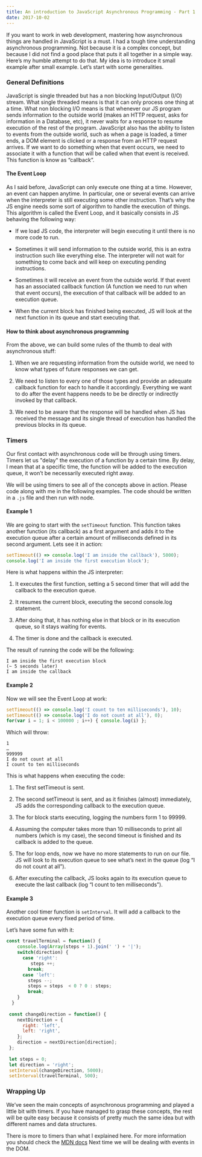 ```yaml
---
title: An introduction to JavaScript Asynchronous Programming - Part 1 | General Definitions and Timers
date: 2017-10-02
---
```


If you want to work in web development, mastering how asynchronous things are handled in JavaScript is a must. I had a tough time understanding asynchronous programming. Not because it is a complex concept, but because I did not find a good place that puts it all together in a simple way. Here’s my humble attempt to do that. My idea is to introduce it small example after small example. Let’s start with some generalities.

### General Definitions
JavaScript is single threaded but has a non blocking Input/Output (I/O) stream. What single threaded means is that it can only process one thing at a time. What non blocking I/O means is that whenever our JS program sends information to the outside world (makes an HTTP request, asks for information in a Database, etc), it never waits for a response to resume execution of the rest of the program.
JavaScript also has the ability to listen to events from the outside world, such as when a page is loaded, a timer ends, a DOM element is clicked or a response from an HTTP request arrives. If we want to do something when that event occurs, we need to associate it with a function that will be called when that event is received. This function is know as “callback”.

#### The Event Loop
As I said before, JavaScript can only execute one thing at a time. However, an event can happen anytime. In particular, one or several events can arrive when the interpreter is still executing some other instruction. That’s why the JS engine needs some sort of algorithm to handle the execution of things. This algorithm is called the Event Loop, and it basically consists in JS behaving the following way:

* If we load JS code, the interpreter will begin executing it until there is no more code to run.

* Sometimes it will send information to the outside world, this is an extra instruction such like everything else. The interpreter will not wait for something to come back and will keep on executing pending instructions.

* Sometimes it will receive an event from the outside world. If that event has an associated callback function (A function we need to run when that event occurs), the execution of that callback will be added to an execution queue. 

* When the current block has finished being executed, JS will look at the next function in its queue and start executing that.

#### How to think about asynchronous programming
From the above, we can build some rules of the thumb to deal with asynchronous stuff:

1. When we are requesting information from the outside world, we need to know what types of future responses we can get.

2. We need to listen to every one of those types and provide an adequate callback function for each to handle it accordingly. Everything we want to do after the event happens needs to be be directly or indirectly invoked by that callback.

3. We need to be aware that the response will be handled when JS has received the message and its single thread of execution has handled the previous blocks in its queue. 

### Timers
Our first contact with asynchronous code will be through using timers. Timers let us "delay" the execution of a function by a certain time. By delay, I mean that at a specific time, the function will be added to the execution queue, it won’t be necessarily executed right away.

We will be using timers to see all of the concepts above in action. Please code along with me in the following examples. The code should be written in a `.js` file and then run with node.

#### Example 1
We are going to start with the `setTimeout` function. This function takes another function (its callback) as a first argument and adds it to the execution queue after a certain amount of milliseconds defined in its second argument. Lets see it in action: 

```javascript
setTimeout(() => console.log('I am inside the callback'), 5000);
console.log('I am inside the first execution block');
```
Here is what happens within the JS interpreter:

1. It executes the first function, setting a 5 second timer that will add the callback to the execution queue.

2. It resumes the current block, executing the second console.log statement.

3. After doing that, it has nothing else in that block or in its execution queue, so it stays waiting for events.

4. The timer is done and the callback is executed.

The result of running the code will be the following:

```
I am inside the first execution block
(~ 5 seconds later)
I am inside the callback
```

#### Example 2

Now we will see the Event Loop at work:

```javascript
setTimeout(() => console.log('I count to ten milliseconds'), 10);
setTimeout(() => console.log('I do not count at all'), 0);
for(var i = 1; i < 100000 ; i++) { console.log(i) };
```

Which will throw:

```
1
…
999999
I do not count at all
I count to ten milliseconds
```

This is what happens when executing the code:

1. The first setTimeout is sent.

2. The second setTimeout is sent, and as it finishes (almost) immediately, JS adds the corresponding callback to the execution queue.

3. The for block starts executing, logging the numbers form 1 to 99999.

4. Assuming the computer takes more than 10 milliseconds to print all numbers (which is my case), the second timeout is finished and its callback is added to the queue.

5. The for loop ends, now we have no more statements to run on our file. JS will look to its execution queue to see what’s next in the queue (log “I do not count at all”).

6. After executing the callback, JS looks again to its execution queue to execute the last callback (log “I count to ten milliseconds”). 

#### Example 3
Another cool timer function is `setInterval`. It will add a callback to the execution queue every fixed period of time.

Let’s have some fun with it:

```javascript
const travelTerminal = function() {
    console.log(Array(steps + 1).join(' ') + '|');
    switch(direction) {
      case 'right':
         steps ++;
        break;
      case 'left':
        steps --;
        steps = steps  < 0 ? 0 : steps;
        break;
    }
  }
 
 const changeDirection = function() {
    nextDirection = {
      right: 'left',
      left: 'right',
    };
    direction = nextDirection[direction];
 };
 
 let steps = 0;
 let direction = 'right';
 setInterval(changeDirection, 5000);
 setInterval(travelTerminal, 500);
```

### Wrapping Up
We’ve seen the main concepts of asynchronous programming and played a little bit with timers. If you have managed to grasp these concepts, the rest will be quite easy because it consists of pretty much the same idea but with different names and data structures. 

There is more to timers than what I explained here. For more information you should check the [MDN docs](https://developer.mozilla.org/en-US/Add-ons/Code_snippets/Timers)
Next time we will be dealing with events in the DOM.

